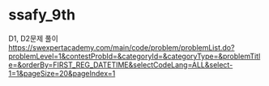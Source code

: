 # ssafy_9th

D1, D2문제 풀이
https://swexpertacademy.com/main/code/problem/problemList.do?problemLevel=1&contestProbId=&categoryId=&categoryType=&problemTitle=&orderBy=FIRST_REG_DATETIME&selectCodeLang=ALL&select-1=1&pageSize=20&pageIndex=1 
